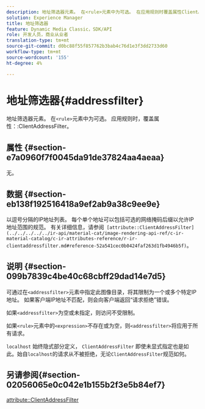```yaml
---
description: 地址筛选器元素。 在<rule>元素中为可选。 在应用规则时覆盖属性ClientAddressFilter。
solution: Experience Manager
title: 地址筛选器
feature: Dynamic Media Classic，SDK/API
role: 开发人员，商业从业者
translation-type: tm+mt
source-git-commit: d0bc88f55f857762b3bab4c76d1e3f3dd2733d60
workflow-type: tm+mt
source-wordcount: '155'
ht-degree: 4%

---
```



# 地址筛选器{#addressfilter}

地址筛选器元素。 在`<rule>`元素中为可选。 应用规则时，覆盖属性：:ClientAddressFilter。

## 属性 {#section-e7a0960f7f0045da91de37824aa4aeaa}

无。

## 数据 {#section-eb138f192516418a9ef2ab9a38c9ee9e}

以逗号分隔的IP地址列表。 每个单个地址可以包括可选的网络掩码后缀以允许IP地址范围的规范。 有关详细信息，请参阅` [attribute::ClientAddressFilter](../../../../../ir-api/material-cat/image-rendering-api-ref/c-ir-material-catalog/c-ir-attributes-reference/r-ir-clientaddressfilter.md#reference-52a541cec0b0424faf263d1fb4946b5f)`。

## 说明 {#section-099b7839c4be40c68cbff29dad14e7d5}

可通过在`<addressfilter>`元素中指定此图像目录，将其限制为一个或多个特定IP地址。 如果客户端IP地址不匹配，则会向客户端返回“请求拒绝”错误。

如果`<addressfilter>`为空或未指定，则访问不受限制。

如果`<rule>`元素中的`<expression>`不存在或为空，则`<addressfilter>`将应用于所有请求。

`localhost` 始终隐式部分定义， `ClientAddressFilter` 即使未显式指定也是如此。始自`localhost`的请求从不被拒绝，无论`ClientAddressFilter`规范如何。

## 另请参阅{#section-02056065e0c042e1b155b2f3e5b84ef7}

[attribute::ClientAddressFilter](../../../../../ir-api/material-cat/image-rendering-api-ref/c-ir-material-catalog/c-ir-attributes-reference/r-ir-clientaddressfilter.md#reference-52a541cec0b0424faf263d1fb4946b5f)
